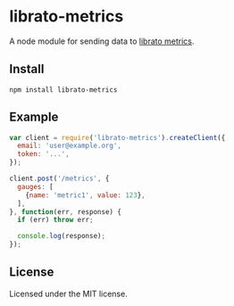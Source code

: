 # librato-metrics

A node module for sending data to [librato metrics][].

[librato metrics]: http://dev.librato.com/v1/metrics

## Install

```
npm install librato-metrics
```

## Example

```js
var client = require('librato-metrics').createClient({
  email: 'user@example.org',
  token: '...',
});

client.post('/metrics', {
  gauges: [
    {name: 'metric1', value: 123},
  ],
}, function(err, response) {
  if (err) throw err;

  console.log(response);
});
```

## License

Licensed under the MIT license.
